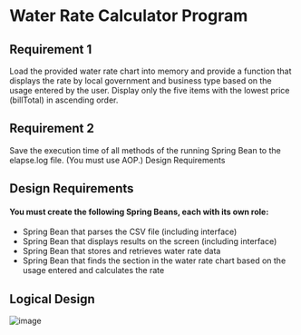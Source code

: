 Water Rate Calculator Program
=====

Requirement 1
----
Load the provided water rate chart into memory and provide a function that displays the rate by local government and business type based on the usage entered by the user. Display only the five items with the lowest price (billTotal) in ascending order.

Requirement 2
----
Save the execution time of all methods of the running Spring Bean to the elapse.log file. (You must use AOP.) Design Requirements

Design Requirements
----
#### You must create the following Spring Beans, each with its own role:
- Spring Bean that parses the CSV file (including interface)
- Spring Bean that displays results on the screen (including interface)
- Spring Bean that stores and retrieves water rate data
- Spring Bean that finds the section in the water rate chart based on the usage entered and calculates the rate

Logical Design
----
![image](https://user-images.githubusercontent.com/103839217/229132737-774fa575-5759-40b7-8877-4cc759752f32.png)
